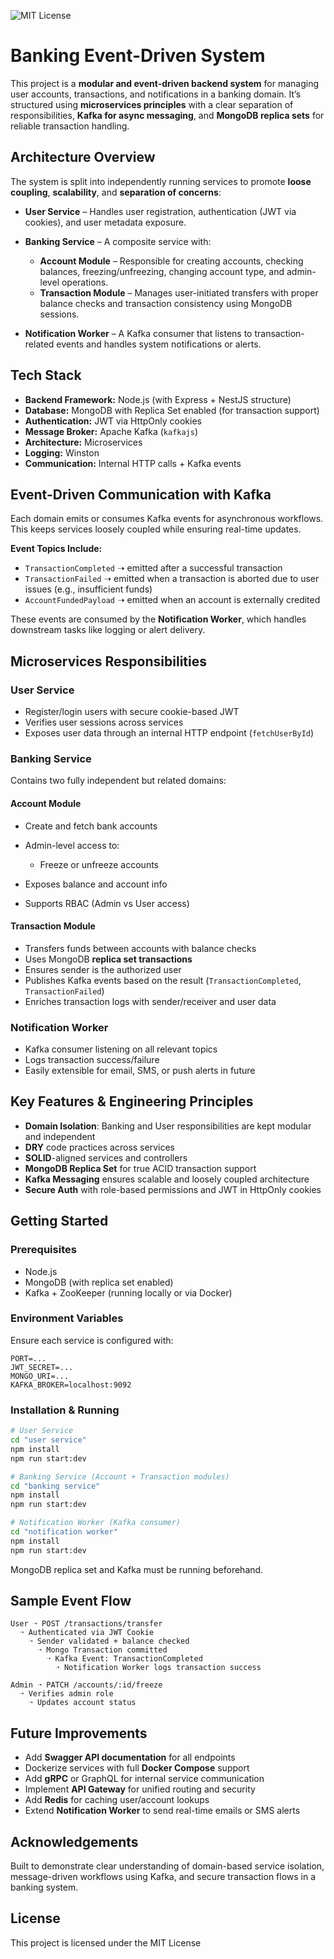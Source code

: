 ![MIT License](https://img.shields.io/badge/license-MIT-green)

# Banking Event-Driven System

This project is a **modular and event-driven backend system** for managing user accounts, transactions, and notifications in a banking domain. It’s structured using **microservices principles** with a clear separation of responsibilities, **Kafka for async messaging**, and **MongoDB replica sets** for reliable transaction handling.

## Architecture Overview

The system is split into independently running services to promote **loose coupling**, **scalability**, and **separation of concerns**:

- **User Service** – Handles user registration, authentication (JWT via cookies), and user metadata exposure.
- **Banking Service** – A composite service with:

  - **Account Module** – Responsible for creating accounts, checking balances, freezing/unfreezing, changing account type, and admin-level operations.
  - **Transaction Module** – Manages user-initiated transfers with proper balance checks and transaction consistency using MongoDB sessions.

- **Notification Worker** – A Kafka consumer that listens to transaction-related events and handles system notifications or alerts.

## Tech Stack

- **Backend Framework:** Node.js (with Express + NestJS structure)
- **Database:** MongoDB with Replica Set enabled (for transaction support)
- **Authentication:** JWT via HttpOnly cookies
- **Message Broker:** Apache Kafka (`kafkajs`)
- **Architecture:** Microservices
- **Logging:** Winston
- **Communication:** Internal HTTP calls + Kafka events

## Event-Driven Communication with Kafka

Each domain emits or consumes Kafka events for asynchronous workflows. This keeps services loosely coupled while ensuring real-time updates.

**Event Topics Include:**

- `TransactionCompleted` ➝ emitted after a successful transaction
- `TransactionFailed` ➝ emitted when a transaction is aborted due to user issues (e.g., insufficient funds)
- `AccountFundedPayload` ➝ emitted when an account is externally credited

These events are consumed by the **Notification Worker**, which handles downstream tasks like logging or alert delivery.

## Microservices Responsibilities

### User Service

- Register/login users with secure cookie-based JWT
- Verifies user sessions across services
- Exposes user data through an internal HTTP endpoint (`fetchUserById`)

### Banking Service

Contains two fully independent but related domains:

#### Account Module

- Create and fetch bank accounts
- Admin-level access to:

  - Freeze or unfreeze accounts

- Exposes balance and account info
- Supports RBAC (Admin vs User access)

#### Transaction Module

- Transfers funds between accounts with balance checks
- Uses MongoDB **replica set transactions**
- Ensures sender is the authorized user
- Publishes Kafka events based on the result (`TransactionCompleted`, `TransactionFailed`)
- Enriches transaction logs with sender/receiver and user data

### Notification Worker

- Kafka consumer listening on all relevant topics
- Logs transaction success/failure
- Easily extensible for email, SMS, or push alerts in future

## Key Features & Engineering Principles

- **Domain Isolation**: Banking and User responsibilities are kept modular and independent
- **DRY** code practices across services
- **SOLID**-aligned services and controllers
- **MongoDB Replica Set** for true ACID transaction support
- **Kafka Messaging** ensures scalable and loosely coupled architecture
- **Secure Auth** with role-based permissions and JWT in HttpOnly cookies

## Getting Started

### Prerequisites

- Node.js
- MongoDB (with replica set enabled)
- Kafka + ZooKeeper (running locally or via Docker)

### Environment Variables

Ensure each service is configured with:

```
PORT=...
JWT_SECRET=...
MONGO_URI=...
KAFKA_BROKER=localhost:9092
```

### Installation & Running

```bash
# User Service
cd "user service"
npm install
npm run start:dev

# Banking Service (Account + Transaction modules)
cd "banking service"
npm install
npm run start:dev

# Notification Worker (Kafka consumer)
cd "notification worker"
npm install
npm run start:dev
```

MongoDB replica set and Kafka must be running beforehand.

## Sample Event Flow

```
User ➝ POST /transactions/transfer
  ➝ Authenticated via JWT Cookie
    ➝ Sender validated + balance checked
      ➝ Mongo Transaction committed
        ➝ Kafka Event: TransactionCompleted
          ➝ Notification Worker logs transaction success
```

```
Admin ➝ PATCH /accounts/:id/freeze
  ➝ Verifies admin role
    ➝ Updates account status
```

## Future Improvements

- Add **Swagger API documentation** for all endpoints
- Dockerize services with full **Docker Compose** support
- Add **gRPC** or GraphQL for internal service communication
- Implement **API Gateway** for unified routing and security
- Add **Redis** for caching user/account lookups
- Extend **Notification Worker** to send real-time emails or SMS alerts

## Acknowledgements

Built to demonstrate clear understanding of domain-based service isolation, message-driven workflows using Kafka, and secure transaction flows in a banking system.

## License

This project is licensed under the MIT License
